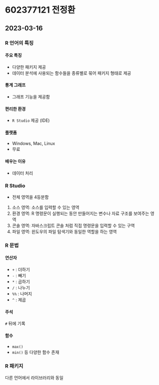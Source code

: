 # 602377121 전정환

## 2023-03-16

### R 언어의 특징

#### 주요 특징
* 다양한 패키지 제공
* 데이터 분석에 사용되는 함수들을 종류별로 묶어 패키지 형태로 제공

#### 통계 그래프
* 그래프 기능을 제공함

#### 편리한 환경
* `R Studio` 제공 (IDE)

#### 플랫폼
* Windows, Mac, Linux
* 무료

#### 배우는 이유
* 데이터 처리

### R Studio

* 전체 영역을 4등분함

1. 소스 영역: 소스를 입력할 수 있는 영역
2. 환경 영역: R 명령문이 실행되는 동안 만들어지는 변수나 자료 구조를 보여주는 영역
3. 콘솔 영역: 자바스크립트 콘솔 처럼 직접 명령문을 입력할 수 있는 구역
4. 파일 영역: 윈도우의 파일 탐색기와 동일한 역할을 하는 영역

### R 문법

#### 연산자

* `+` : 더하기
* `-` : 빼기
* `*` : 곱하기
* `/` : 나누기
* `%%` : 나머지
* `^` : 제곱

#### 주석

`#` 뒤에 기록

#### 함수

* `max()`
* `min()`
등 다양한 함수 존재

### R 패키지

다른 언어에서 라이브러리와 동일